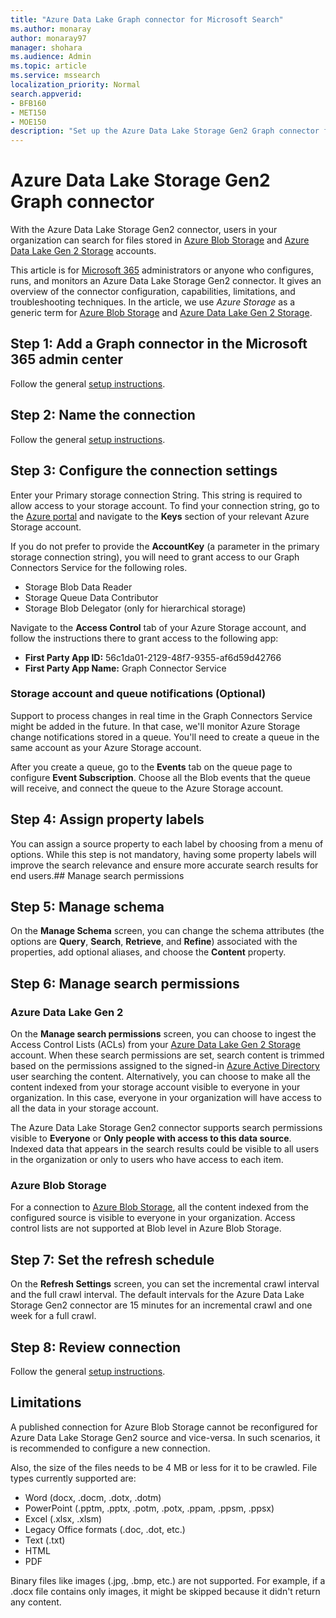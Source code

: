 ```yaml
---
title: "Azure Data Lake Graph connector for Microsoft Search"
ms.author: monaray
author: monaray97
manager: shohara
ms.audience: Admin
ms.topic: article
ms.service: mssearch
localization_priority: Normal
search.appverid:
- BFB160
- MET150
- MOE150
description: "Set up the Azure Data Lake Storage Gen2 Graph connector for Microsoft Search"
---
```


# Azure Data Lake Storage Gen2 Graph connector

With the Azure Data Lake Storage Gen2 connector, users in your organization can search for files stored in [Azure Blob Storage](https://docs.microsoft.com/azure/storage/blobs/storage-blobs-introduction) and [Azure Data Lake Gen 2 Storage](https://docs.microsoft.com/azure/storage/blobs/data-lake-storage-introduction) accounts.

This article is for [Microsoft 365](https://www.microsoft.com/microsoft-365) administrators or anyone who configures, runs, and monitors an Azure Data Lake Storage Gen2 connector. It gives an overview of the connector configuration, capabilities, limitations, and troubleshooting techniques. In the article, we use *Azure Storage* as a generic term for [Azure Blob Storage](https://docs.microsoft.com/azure/storage/blobs/storage-blobs-introduction) and [Azure Data Lake Gen 2 Storage](https://docs.microsoft.com/azure/storage/blobs/data-lake-storage-introduction).

## Step 1: Add a Graph connector in the Microsoft 365 admin center

Follow the general [setup instructions](https://docs.microsoft.com/microsoftsearch/configure-connector).
<!---If the above phrase does not apply, delete it and insert specific details for your data source that are different from general setup instructions.-->

## Step 2: Name the connection

Follow the general [setup instructions](https://docs.microsoft.com/microsoftsearch/configure-connector).
<!---If the above phrase does not apply, delete it and insert specific details for your data source that are different from general setup instructions.-->

## Step 3: Configure the connection settings

Enter your Primary storage connection String. This string is required to allow access to your storage account. To find your connection string, go to the [Azure portal](https://ms.portal.azure.com/#home) and navigate to the **Keys** section of your relevant Azure Storage account.

If you do not prefer to provide the **AccountKey** (a parameter in the primary storage connection string), you will need to grant access to our Graph Connectors Service for the following roles.

* Storage Blob Data Reader
* Storage Queue Data Contributor
* Storage Blob Delegator (only for hierarchical storage)

Navigate to the **Access Control** tab of your Azure Storage account, and follow the instructions there to grant access to the following app:

* **First Party App ID:** 56c1da01-2129-48f7-9355-af6d59d42766
* **First Party App Name:** Graph Connector Service

### Storage account and queue notifications (Optional)

Support to process changes in real time in the Graph Connectors Service might be added in the future. In that case, we'll monitor Azure Storage change notifications stored in a queue. You'll need to create a queue in the same account as your Azure Storage account.

After you create a queue, go to the **Events** tab on the queue page to configure **Event Subscription**. Choose all the Blob events that the queue will receive, and connect the queue to the Azure Storage account.

## Step 4: Assign property labels

You can assign a source property to each label by choosing from a menu of options. While this step is not mandatory, having some property labels will improve the search relevance and ensure more accurate search results for end users.## Manage search permissions

## Step 5: Manage schema

On the **Manage Schema** screen, you can change the schema attributes (the options are **Query**, **Search**, **Retrieve**, and **Refine**) associated with the properties, add optional aliases, and choose the **Content** property.

## Step 6: Manage search permissions

### Azure Data Lake Gen 2

On the **Manage search permissions** screen, you can choose to ingest the Access Control Lists (ACLs) from your [Azure Data Lake Gen 2 Storage](https://docs.microsoft.com/azure/storage/blobs/data-lake-storage-introduction) account. When these search permissions are set, search content is trimmed based on the permissions assigned to the signed-in [Azure Active Directory](https://docs.microsoft.com/azure/active-directory/) user searching the content. Alternatively, you can choose to make all the content indexed from your storage account visible to everyone in your organization. In this case, everyone in your organization will have access to all the data in your storage account.

The Azure Data Lake Storage Gen2 connector supports search permissions visible to **Everyone** or **Only people with access to this data source**. Indexed data that appears in the search results could be visible to all users in the organization or only to users who have access to each item.

### Azure Blob Storage

For a connection to [Azure Blob Storage](https://docs.microsoft.com/azure/storage/blobs/storage-blobs-introduction), all the content indexed from the configured source is visible to everyone in your organization. Access control lists are not supported at Blob level in Azure Blob Storage.

## Step 7: Set the refresh schedule

On the **Refresh Settings** screen, you can set the incremental crawl interval and the full crawl interval. The default intervals for the Azure Data Lake Storage Gen2 connector are 15 minutes for an incremental crawl and one week for a full crawl.

## Step 8: Review connection

Follow the general [setup instructions](https://docs.microsoft.com/microsoftsearch/configure-connector).
<!---If the above phrase does not apply, delete it and insert specific details for your data source that are different from general setup instructions.-->

## Limitations

A published connection for Azure Blob Storage cannot be reconfigured for Azure Data Lake Storage Gen2 source and vice-versa. In such scenarios, it is recommended to configure a new connection.

Also, the size of the files needs to be 4 MB or less for it to be crawled. File types currently supported are:

* Word (docx, .docm, .dotx, .dotm)
* PowerPoint (.pptm, .pptx, .potm, .potx, .ppam, .ppsm, .ppsx)
* Excel (.xlsx, .xlsm)
* Legacy Office formats (.doc, .dot, etc.)
* Text (.txt)
* HTML
* PDF

Binary files like images (.jpg, .bmp, etc.) are not supported. For example, if a .docx file contains only images, it might be skipped because it didn't return any content.
